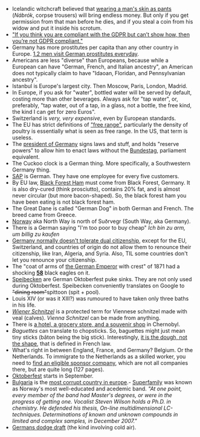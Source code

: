 - Icelandic witchcraft believed that [wearing a man's skin as pants](https://en.wikipedia.org/wiki/N%C3%A1br%C3%B3k) (*Nábrók*, corpse trousers) will bring endless money. But only if you get permission from that man before he dies, and if you steal a coin from his widow and put it inside his scrotum.
- ["If you think you are compliant with the GDPR but can’t show how, then you’re not GDPR compliant."](https://gdpr.eu/what-is-gdpr/)
- Germany has more prostitutes per capita than any other country in Europe. [1.2 men visit German prostitutes everyday](http://s.telegraph.co.uk/graphics/projects/welcome-to-paradise/).
- Americans are less "diverse" than Europeans, because while a European can have "German, French, and Italian ancestry", an American does not typically claim to have "Idaoan, Floridan, and Pennsylvanian ancestry".
- Istanbul is Europe's largest city. Then Moscow, Paris, London, Madrid.
- In Europe, if you ask for "water", bottled water will be served by default, costing more than other beverages. Always ask for "tap water", or, preferably, "tap water, out of a tap, in a glass, not a bottle, the free kind, the kind I can get for zero Euros".
- Switzerland is _very, very expensive_, even by European standards.
- The EU has strict definitions of ["free range"](https://en.wikipedia.org/wiki/Free_range#European_Union), particularly the density of poultry is essentially what is seen as free range. In the US, that term is useless.
- The [president of Germany](https://en.wikipedia.org/wiki/President_of_Germany) signs laws and stuff, and holds "reserve powers" to allow him to enact laws without the [Bundestag](https://en.wikipedia.org/wiki/Bundestag), parliament equivalent.
- The Cuckoo clock is a German thing. More specifically, a Southwestern Germany thing.
- [SAP](https://en.wikipedia.org/wiki/SAP_SE) is German. They have one employee for every five customers.
- By EU law, [Black Forest Ham](https://en.wikipedia.org/wiki/Black_Forest_ham) must come from Black Forest, Germany. It is also dry-cured (think prosciutto), contains 20% fat, and is almost never circular (but more bacon-shaped). So, the black forest ham you have been eating is not black forest ham.
- The Great Dane is called "German Dog" in both German and French. The breed came from Greece.
- [Norway](https://en.wikipedia.org/wiki/Norway) aka North Way is north of Suðrvegr (South Way, aka Germany).
- There is a German saying "I'm too poor to buy cheap" *Ich bin zu arm, um billig zu kaufen*
- [Germany normally doesn't tolerate dual citizenship](https://en.wikipedia.org/wiki/German_nationality_law#Dual_citizenship), except for the EU, Switzerland, and countries of origin do not allow them to renounce their citizenship, like Iran, Algeria, and Syria. Also, TIL some countries don't let you renounce your citizenship.
- The "coat of arms of [the German Emperor](https://en.wikipedia.org/wiki/William_I,_German_Emperor) with crest" of 1871 had a shocking [**58**](https://upload.wikimedia.org/wikipedia/commons/d/d6/Wappen_Deutsches_Reich_-_Wappen_des_Kaisers_mit_Helmkleinod.svg) black eagles on it.
- [Speibecken](http://de.wikipedia.org/wiki/Speibecken) are German Oktoberfest puke sinks. They are not only used during Oktoberfest. Speibecken conveniently translates on Google to ~~"dining room"~~spittoon (spit + pool).
- Louis XIV (or was it XIII?) was rumoured to have taken only three baths in his life.
- [_Wiener Schnitzel_](https://en.wikipedia.org/wiki/Wiener_Schnitzel) is a protected term for Viennese schnitzel made with veal (calves). _Vienna Schnitzel_ can be made from anything.
- There is [a hotel, a grocery store, and a souvenir shop](https://en.wikivoyage.org/wiki/Chernobyl) in Chernobyl.
- _Baguettes_ can translate to chopsticks. So, baguettes might just mean tiny sticks (bâton being the big stick). Interestingly, [it is the dough, not the shape](https://en.wikipedia.org/wiki/Baguette), that is defined in French law.
- What's right in between England, France, and Germany? Belgium. Or the Netherlands. To immigrate to the Netherlands as a skilled worker, you need to [find an eligible sponsor company](https://ind.nl/en/Documents/Public_Register_Regular_Labour_and_Highly_Skilled_Migrants.pdf), which are not all companies there, but are quite long (127 pages).
- [Oktoberfest](https://en.wikipedia.org/wiki/Oktoberfest) starts in September.
- [Bulgaria](https://en.wikipedia.org/wiki/Bulgaria) is the [most corrupt country in europe](https://en.wikipedia.org/wiki/Corruption_in_Bulgaria).- [Superfamily](https://en.wikipedia.org/wiki/Superfamily_%28band%29) was known as Norway's most well-educated and acedemic band. _"At one point, every member of the band had Master's degrees, or were in the progress of getting one. Vocalist Steven Wilson holds a Ph.D. in chemistry. He defended his thesis, On-line multidimensional LC-techniques. Determinations of known and unknown compounds in limited and complex samples, in December 2007."_
- [Germans dodge draft](https://www.expath.de/what-do-germans-mean-when-they-say-es-zieht/) (the kind involving cold air).